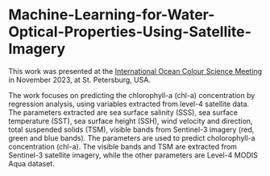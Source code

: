 # Machine-Learning-for-Water-Optical-Properties-Using-Satellite-Imagery

This work was presented at the [International Ocean Colour Science Meeting](https://iocs.ioccg.org/iocs-2023-meeting/) in November 2023, at St. Petersburg, USA.

The work focuses on predicting the chlorophyll-a (chl-a) concentration by regression analysis, using variables extracted from level-4 satellite data. The parameters extracted are sea surface salinity (SSS), sea surface temperature (SST), sea surface height (SSH), wind velocity and direction, total suspended solids (TSM), visible bands from Sentinel-3 imagery (red, green and blue bands). The parameters are used to predict cholorophyll-a  concentration (chl-a). The visible bands and TSM are extracted from Sentinel-3 satellite imagery, while the other parameters are Level-4 MODIS Aqua dataset.


